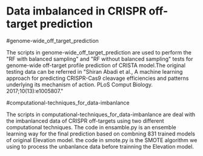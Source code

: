 # Data imbalanced in CRISPR off-target prediction
#genome-wide_off_target_prediction

The scripts in genome-wide_off_target_prediction are used to perform the "RF with balanced sampling" and "RF without balanced sampling" tests for genome-wide off-target profile prediction of CRISTA model.The original testing data can be referred in "Shiran Abadi et al., A machine learning approach for predicting CRISPR-Cas9 cleavage efficiencies and patterns underlying its mechanism of action. PLoS Comput Biology. 2017;10(13):e1005807."

#computational-techniques_for_data-imbanlance

The scripts in computational-techniques_for_data-imbanlance are deal with the imbanlanced data of CRISPR off-targets using two different computational techniques.  The code in ensamble.py is an ensemble learning way for the final prediction based on combning 831 trained models of original Elevation model. the code in smote.py is the SMOTE algorithm we using to process the unbanlance data before trainning the Elevation model.
